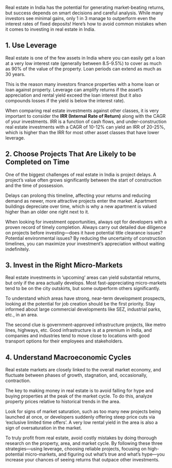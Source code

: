 Real estate in India has the potential for generating market-beating returns, but success depends on smart decisions and careful analysis. While many investors see minimal gains, only 1 in 3 manage to outperform even the interest rates of fixed deposits! 
Here’s how to avoid common mistakes when it comes to investing in real estate in India.

## 1. Use Leverage

Real estate is one of the few assets in India where you can easily get a loan at a very low interest rate (generally between 8.5-9.5%) to cover as much as 90% of the value of the property. Loan periods can extend as much as 30 years. 

This is the reason many investors finance properties with a home loan or loan against property. Leverage can amplify returns if the asset’s appreciation and rental yield exceed the loan interest (but it also compounds losses if the yield is below the interest rate).

When comparing real estate investments against other classes, it is very important to consider the **IRR (Internal Rate of Return)** along with the CAGR of your investments. IRR is a function of cash flows, and under-construction real estate investments with a CAGR of 10-12% can yield an IRR of 20-25%, which is higher than the IRR for most other asset classes that have lower leverage. 

## 2. Choose Projects That Are Likely to be Completed on Time

One of the biggest challenges of real estate in India is project delays. A project’s value often grows significantly between the start of construction and the time of possession. 

Delays can prolong this timeline, affecting your returns and reducing demand as newer, more attractive projects enter the market. Apartment buildings depreciate over time, which is why a new apartment is valued higher than an older one right next to it.

When looking for investment opportunities, always opt for developers with a proven record of timely completion. Always carry out detailed due diligence on projects before investing—does it have potential title clearance issues? Potential environmental issues? By reducing the uncertainty of construction timelines, you can maximize your investment’s appreciation without waiting indefinitely.

## 3. Invest in the Right Micro-Markets 

Real estate investments in ‘upcoming’ areas can yield substantial returns, but only if the area actually develops. Most fast-appreciating micro-markets tend to be on the city outskirts, but some outperform others significantly.

To understand which areas have strong, near-term development prospects, looking at the potential for job creation should be the first priority. Stay informed about large commercial developments like SEZ, industrial parks, etc., in an area. 

The second clue is government-approved infrastructure projects, like metro lines, highways, etc. Good infrastructure is at a premium in India, and companies and industries tend to move close to locations with good transport options for their employees and stakeholders.

## 4. Understand Macroeconomic Cycles

Real estate markets are closely linked to the overall market economy, and fluctuate between phases of growth, stagnation, and, occasionally, contraction.

The key to making money in real estate is to avoid falling for hype and buying properties at the peak of the market cycle. To do this, analyze property prices relative to historical trends in the area.
 
Look for signs of market saturation, such as too many new projects being launched at once, or developers suddenly offering steep price cuts via ‘exclusive limited time offers’. A very low rental yield in the area is also a sign of oversaturation in the market. 

To truly profit from real estate, avoid costly mistakes by doing thorough research on the property, area, and market cycle. By following these three strategies—using leverage, choosing reliable projects, focusing on high-potential micro-markets, and figuring out what’s true and what’s hype—you increase your chances of seeing returns that outpace other investments.
